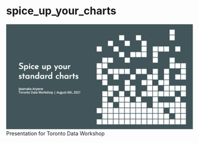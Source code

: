 # spice_up_your_charts
![](https://raw.githubusercontent.com/Ijeamakaanyene/spice_up_your_charts/main/slides_cover_image.png)
Presentation for Toronto Data Workshop<br>
